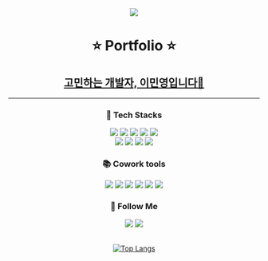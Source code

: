 <div align="center">
  <img src="https://capsule-render.vercel.app/api?type=venom&color=auto&height=300&section=header&text=MinYoung%20Lee&fontSize=90&animation=fadeIn" />


  <h1>⭐️ Portfolio ⭐️</h1>
  <h2><a href="https://www.notion.so/17d223021c6d8027a1e9c42e102aaf4b">고민하는 개발자, 이민영입니다💭</a></h2>

  <hr>
  
  <h3>🔧 Tech Stacks </h3>
  <div> 
    <img src="https://img.shields.io/badge/android-3DDC84?style=for-the-badge&logo=android&logoColor=white">
    <img src="https://img.shields.io/badge/java-007396?style=for-the-badge&logo=Java&logoColor=white"> 
    <img src="https://img.shields.io/badge/kotlin-B125EA?style=for-the-badge&logo=kotlin&logoColor=white">
    <img src="https://img.shields.io/badge/flutter-5468FF?style=for-the-badge&logo=flutter&logoColor=white">
    <img src="https://img.shields.io/badge/dart-0175C2?style=for-the-badge&logo=dart&logoColor=white">
    <br>
    <img src="https://img.shields.io/badge/html5-E34F26?style=for-the-badge&logo=html5&logoColor=white"> 
    <img src="https://img.shields.io/badge/css-663399?style=for-the-badge&logo=css&logoColor=white"> 
    <img src="https://img.shields.io/badge/javascript-F7DF1E?style=for-the-badge&logo=javascript&logoColor=white">
    <img src="https://img.shields.io/badge/react-61DAFB?style=for-the-badge&logo=react&logoColor=white">
  </div>


  <h3>📚 Cowork tools </h3>
  <div> 
    <img src="https://img.shields.io/badge/github-181717?style=for-the-badge&logo=github&logoColor=white">
    <img src="https://img.shields.io/badge/slack-4A154B?style=for-the-badge&logo=slack&logoColor=white">
    <img src="https://img.shields.io/badge/notion-000000?style=for-the-badge&logo=notion&logoColor=white">
    <img src="https://img.shields.io/badge/figma-F24E1E?style=for-the-badge&logo=figma&logoColor=white">
    <img src="https://img.shields.io/badge/zeplin-FF7800?style=for-the-badge&logo=Zeplin&logoColor=white">
    <img src="https://img.shields.io/badge/jira-0052CC?style=for-the-badge&logo=jira&logoColor=white">
  </div>

  <h3>🐾 Follow Me </h3>
  <div>
    <a href="https://min-wachya.tistory.com/"><img src="https://img.shields.io/badge/Tech%20Blog-11B48A?style=for-the-badge&logo=Vimeo&logoColor=white&link=https://min-wachya.tistory.com/"/></a>
    <a href="mailto:minwachya@gmail.com"><img src="https://img.shields.io/badge/Gmail-d14836?style=for-the-badge&logo=Gmail&logoColor=white&link=minwachya0@gmail.com"/></a>
  </div>
    
  <br>
  
  [![Top Langs](https://github-readme-stats.vercel.app/api/top-langs/?username=minWachya&layout=compact&exclude_repo=BigData2023,DSInternetProgramming,Sparta_Algorithm,DS_InternetProgramming_20190054)](https://github.com/anuraghazra/github-readme-stats)


  

</div>
